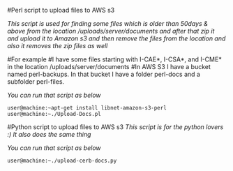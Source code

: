 #Perl script to upload files to AWS s3

*This script is used for finding some files which is older than 50days & above from the location /uploads/server/documents and after that zip 
it and upload it to Amazon s3 and then remove the files from the location and also it removes the zip files as well*

#For example
#I have some files starting with I-CAE*, I-CSA*, and I-CME* in the location /uploads/server/documents 
#In AWS S3 I have a bucket named perl-backups. In that bucket I have a folder perl-docs and a subfolder perl-files.

*You can run that script as below*
  ```
user@machine:~apt-get install libnet-amazon-s3-perl 
user@machine:~./Upload-Docs.pl

  ```

#Python script to upload files to AWS s3
*This script is for the python lovers :) It also does the same thing*

*You can run that script as below*
  ```
user@machine:~./upload-cerb-docs.py

  ```

